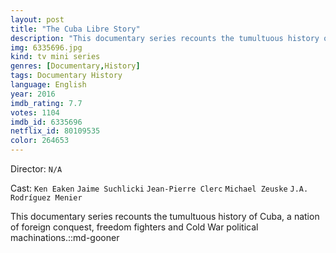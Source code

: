 ```yaml
---
layout: post
title: "The Cuba Libre Story"
description: "This documentary series recounts the tumultuous history of Cuba, a nation of foreign conquest, freedom fighters and Cold War political machinations.::md-gooner.."
img: 6335696.jpg
kind: tv mini series
genres: [Documentary,History]
tags: Documentary History 
language: English
year: 2016
imdb_rating: 7.7
votes: 1104
imdb_id: 6335696
netflix_id: 80109535
color: 264653
---
```

Director: `N/A`  

Cast: `Ken Eaken` `Jaime Suchlicki` `Jean-Pierre Clerc` `Michael Zeuske` `J.A. Rodríguez Menier` 

This documentary series recounts the tumultuous history of Cuba, a nation of foreign conquest, freedom fighters and Cold War political machinations.::md-gooner